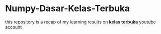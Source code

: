 # Numpy-Dasar-Kelas-Terbuka

this repository is a recap of my learning results on <a href="https://www.youtube.com/playlist?list=PLZS-MHyEIRo6V6C2PHEx2Lt0hWIB_cL58"><b>kelas terbuka</b></a> youtube account